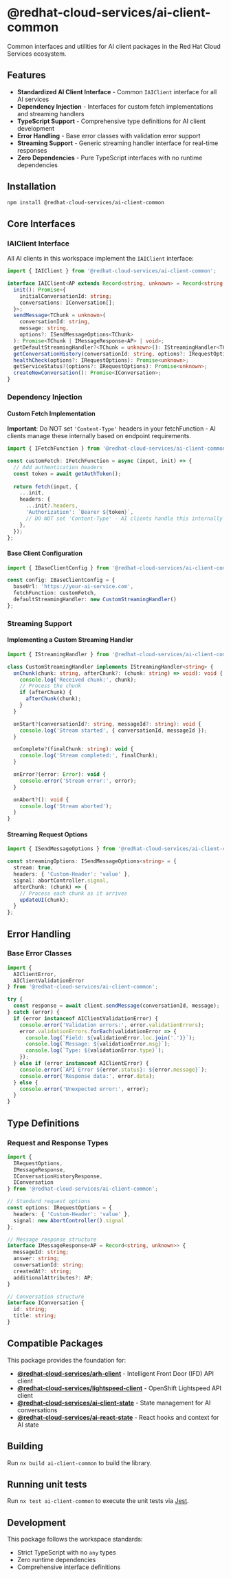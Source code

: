 # @redhat-cloud-services/ai-client-common


Common interfaces and utilities for AI client packages in the Red Hat Cloud Services ecosystem.

## Features

- **Standardized AI Client Interface** - Common `IAIClient` interface for all AI services
- **Dependency Injection** - Interfaces for custom fetch implementations and streaming handlers  
- **TypeScript Support** - Comprehensive type definitions for AI client development
- **Error Handling** - Base error classes with validation error support
- **Streaming Support** - Generic streaming handler interface for real-time responses
- **Zero Dependencies** - Pure TypeScript interfaces with no runtime dependencies

## Installation

```bash
npm install @redhat-cloud-services/ai-client-common
```

## Core Interfaces

### IAIClient Interface

All AI clients in this workspace implement the `IAIClient` interface:

```typescript
import { IAIClient } from '@redhat-cloud-services/ai-client-common';

interface IAIClient<AP extends Record<string, unknown> = Record<string, unknown>> {
  init(): Promise<{
    initialConversationId: string;
    conversations: IConversation[];
  }>;
  sendMessage<TChunk = unknown>(
    conversationId: string, 
    message: string, 
    options?: ISendMessageOptions<TChunk>
  ): Promise<TChunk | IMessageResponse<AP> | void>;
  getDefaultStreamingHandler?<TChunk = unknown>(): IStreamingHandler<TChunk> | undefined;
  getConversationHistory(conversationId: string, options?: IRequestOptions): Promise<IConversationHistoryResponse<AP>>;
  healthCheck(options?: IRequestOptions): Promise<unknown>;
  getServiceStatus?(options?: IRequestOptions): Promise<unknown>;
  createNewConversation(): Promise<IConversation>;
}
```

### Dependency Injection

#### Custom Fetch Implementation

**Important**: Do NOT set `'Content-Type'` headers in your fetchFunction - AI clients manage these internally based on endpoint requirements.

```typescript
import { IFetchFunction } from '@redhat-cloud-services/ai-client-common';

const customFetch: IFetchFunction = async (input, init) => {
  // Add authentication headers
  const token = await getAuthToken();
  
  return fetch(input, {
    ...init,
    headers: {
      ...init?.headers,
      'Authorization': `Bearer ${token}`,
      // DO NOT set 'Content-Type' - AI clients handle this internally
    },
  });
};
```

#### Base Client Configuration

```typescript
import { IBaseClientConfig } from '@redhat-cloud-services/ai-client-common';

const config: IBaseClientConfig = {
  baseUrl: 'https://your-ai-service.com',
  fetchFunction: customFetch,
  defaultStreamingHandler: new CustomStreamingHandler()
};
```

### Streaming Support

#### Implementing a Custom Streaming Handler

```typescript
import { IStreamingHandler } from '@redhat-cloud-services/ai-client-common';

class CustomStreamingHandler implements IStreamingHandler<string> {
  onChunk(chunk: string, afterChunk?: (chunk: string) => void): void {
    console.log('Received chunk:', chunk);
    // Process the chunk
    if (afterChunk) {
      afterChunk(chunk);
    }
  }

  onStart?(conversationId?: string, messageId?: string): void {
    console.log('Stream started', { conversationId, messageId });
  }

  onComplete?(finalChunk: string): void {
    console.log('Stream completed:', finalChunk);
  }

  onError?(error: Error): void {
    console.error('Stream error:', error);
  }

  onAbort?(): void {
    console.log('Stream aborted');
  }
}
```

#### Streaming Request Options

```typescript
import { ISendMessageOptions } from '@redhat-cloud-services/ai-client-common';

const streamingOptions: ISendMessageOptions<string> = {
  stream: true,
  headers: { 'Custom-Header': 'value' },
  signal: abortController.signal,
  afterChunk: (chunk) => {
    // Process each chunk as it arrives
    updateUI(chunk);
  }
};
```

## Error Handling

### Base Error Classes

```typescript
import { 
  AIClientError, 
  AIClientValidationError 
} from '@redhat-cloud-services/ai-client-common';

try {
  const response = await client.sendMessage(conversationId, message);
} catch (error) {
  if (error instanceof AIClientValidationError) {
    console.error('Validation errors:', error.validationErrors);
    error.validationErrors.forEach(validationError => {
      console.log(`Field: ${validationError.loc.join('.')}`);
      console.log(`Message: ${validationError.msg}`);
      console.log(`Type: ${validationError.type}`);
    });
  } else if (error instanceof AIClientError) {
    console.error(`API Error ${error.status}: ${error.message}`);
    console.error('Response data:', error.data);
  } else {
    console.error('Unexpected error:', error);
  }
}
```

## Type Definitions

### Request and Response Types

```typescript
import { 
  IRequestOptions,
  IMessageResponse,
  IConversationHistoryResponse,
  IConversation
} from '@redhat-cloud-services/ai-client-common';

// Standard request options
const options: IRequestOptions = {
  headers: { 'Custom-Header': 'value' },
  signal: new AbortController().signal
};

// Message response structure
interface IMessageResponse<AP = Record<string, unknown>> {
  messageId: string;
  answer: string;
  conversationId: string;
  createdAt?: string;
  additionalAttributes?: AP;
}

// Conversation structure
interface IConversation {
  id: string;
  title: string;
}
```

## Compatible Packages

This package provides the foundation for:

- **[@redhat-cloud-services/arh-client](../arh-client)** - Intelligent Front Door (IFD) API client
- **[@redhat-cloud-services/lightspeed-client](../lightspeed-client)** - OpenShift Lightspeed API client  
- **[@redhat-cloud-services/ai-client-state](../ai-client-state)** - State management for AI conversations
- **[@redhat-cloud-services/ai-react-state](../ai-react-state)** - React hooks and context for AI state

## Building

Run `nx build ai-client-common` to build the library.

## Running unit tests

Run `nx test ai-client-common` to execute the unit tests via [Jest](https://jestjs.io).

## Development

This package follows the workspace standards:
- Strict TypeScript with no `any` types
- Zero runtime dependencies  
- Comprehensive interface definitions
